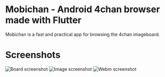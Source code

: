 # Mobichan - Android 4chan browser made with Flutter

Mobichan is a fast and practical app for browsing the 4chan imageboard.

# Screenshots

![Board screenshot](https://i.imgur.com/wBAjJsK.png)
![Image screenshot](https://i.imgur.com/5mYs1D0.png)
![Webm screenshot](https://i.imgur.com/54tuHah.png)
